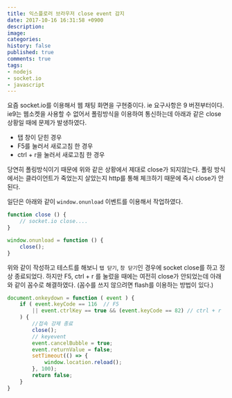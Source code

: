 ```yaml
---
title: 익스플로러 브라우저 close event 감지
date: 2017-10-16 16:31:58 +0900
description: 
image: 
categories: 
history: false
published: true
comments: true
tags:
- nodejs
- socket.io
- javascript
---
```


요즘 socket.io를 이용해서 웹 채팅 화면을 구현중이다. ie 요구사항은 9 버젼부터이다. ie9는 웹소켓을 사용할 수 없어서 폴링방식을 이용하여 통신하는데 아래과 같은 close 상황일 때에 문제가 발생하였다.

- 탭 창이 닫힌 경우
- F5를 눌러서 새로고침 한 경우
- ctrl + r을 눌러서 새로고침 한 경우

당연히 폴링방식이기 때문에 위와 같은 상황에서 제대로 close가 되지않는다. 폴링 방식에서는 클라이언트가 죽었는지 살았는지 http를 통해 체크하기 때문에 즉시 close가 안된다.

일단은 아래와 같이 `window.onunload` 이벤트를 이용해서 작업하였다.

```js
function close () {
    // socket.io close....
}

window.onunload = function () {
    close();
}
```

위와 같이 작성하고 테스트를 해보니 `탭 닫기`, `창 닫기`인 경우에 socket close를 하고 정상 종료되었다. 하지만 F5, ctrl + r 를 눌렀을 때에는 여전히 close가 안되었는데 아래와 같이 꼼수로 해결하였다. (꼼수를 쓰지 않으려면 flash를 이용하는 방법이 있다.)

```js
document.onkeydown = function ( event ) {
    if ( event.keyCode == 116  // F5
        || event.ctrlKey == true && (event.keyCode == 82) // ctrl + r
    ) {
        //접속 강제 종료
        close();
        // keyevent
        event.cancelBubble = true; 
        event.returnValue = false; 
        setTimeout(() => {
            window.location.reload();
        }, 100);
        return false;
    }
}
```
